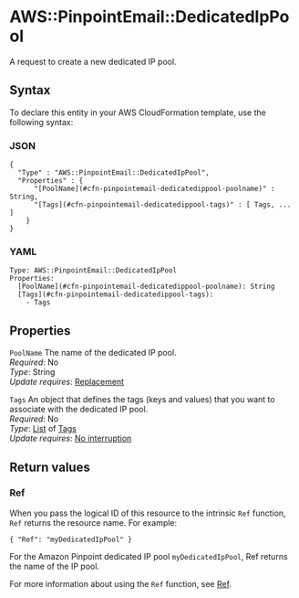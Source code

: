 # AWS::PinpointEmail::DedicatedIpPool<a name="aws-resource-pinpointemail-dedicatedippool"></a>

A request to create a new dedicated IP pool\.

## Syntax<a name="aws-resource-pinpointemail-dedicatedippool-syntax"></a>

To declare this entity in your AWS CloudFormation template, use the following syntax:

### JSON<a name="aws-resource-pinpointemail-dedicatedippool-syntax.json"></a>

```
{
  "Type" : "AWS::PinpointEmail::DedicatedIpPool",
  "Properties" : {
      "[PoolName](#cfn-pinpointemail-dedicatedippool-poolname)" : String,
      "[Tags](#cfn-pinpointemail-dedicatedippool-tags)" : [ Tags, ... ]
    }
}
```

### YAML<a name="aws-resource-pinpointemail-dedicatedippool-syntax.yaml"></a>

```
Type: AWS::PinpointEmail::DedicatedIpPool
Properties: 
  [PoolName](#cfn-pinpointemail-dedicatedippool-poolname): String
  [Tags](#cfn-pinpointemail-dedicatedippool-tags): 
    - Tags
```

## Properties<a name="aws-resource-pinpointemail-dedicatedippool-properties"></a>

`PoolName`  <a name="cfn-pinpointemail-dedicatedippool-poolname"></a>
The name of the dedicated IP pool\.  
*Required*: No  
*Type*: String  
*Update requires*: [Replacement](https://docs.aws.amazon.com/AWSCloudFormation/latest/UserGuide/using-cfn-updating-stacks-update-behaviors.html#update-replacement)

`Tags`  <a name="cfn-pinpointemail-dedicatedippool-tags"></a>
An object that defines the tags \(keys and values\) that you want to associate with the dedicated IP pool\.  
*Required*: No  
*Type*: [List](aws-properties-pinpointemail-dedicatedippool-tags.md) of [Tags](aws-properties-pinpointemail-dedicatedippool-tags.md)  
*Update requires*: [No interruption](https://docs.aws.amazon.com/AWSCloudFormation/latest/UserGuide/using-cfn-updating-stacks-update-behaviors.html#update-no-interrupt)

## Return values<a name="aws-resource-pinpointemail-dedicatedippool-return-values"></a>

### Ref<a name="aws-resource-pinpointemail-dedicatedippool-return-values-ref"></a>

When you pass the logical ID of this resource to the intrinsic `Ref` function, `Ref` returns the resource name\. For example:

 `{ "Ref": "myDedicatedIpPool" }` 

For the Amazon Pinpoint dedicated IP pool `myDedicatedIpPool`, Ref returns the name of the IP pool\.

For more information about using the `Ref` function, see [Ref](https://docs.aws.amazon.com/AWSCloudFormation/latest/UserGuide/intrinsic-function-reference-ref.html)\.